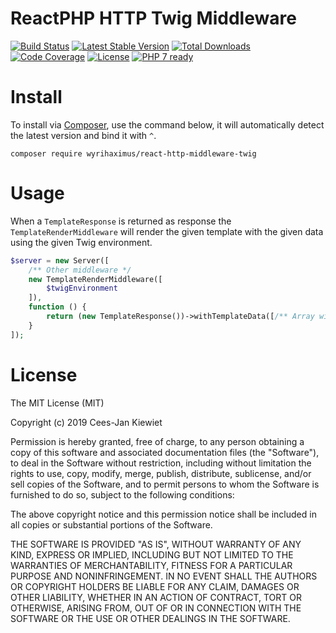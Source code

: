 # ReactPHP HTTP Twig Middleware

[![Build Status](https://travis-ci.com/WyriHaximus/reactphp-http-middleware-twig.svg?branch=master)](https://travis-ci.com/WyriHaximus/reactphp-http-middleware-twig)
[![Latest Stable Version](https://poser.pugx.org/WyriHaximus/react-http-middleware-twig/v/stable.png)](https://packagist.org/packages/WyriHaximus/react-http-middleware-twig)
[![Total Downloads](https://poser.pugx.org/WyriHaximus/react-http-middleware-twig/downloads.png)](https://packagist.org/packages/WyriHaximus/react-http-middleware-twig)
[![Code Coverage](https://scrutinizer-ci.com/g/WyriHaximus/reactphp-http-middleware-twig/badges/coverage.png?b=master)](https://scrutinizer-ci.com/g/WyriHaximus/reactphp-http-middleware-twig/?branch=master)
[![License](https://poser.pugx.org/WyriHaximus/react-http-middleware-twig/license.png)](https://packagist.org/packages/WyriHaximus/react-http-middleware-twig)
[![PHP 7 ready](http://php7ready.timesplinter.ch/WyriHaximus/reactphp-http-middleware-clear-body/badge.svg)](https://travis-ci.org/WyriHaximus/reactphp-http-middleware-clear-body)

# Install

To install via [Composer](http://getcomposer.org/), use the command below, it will automatically detect the latest version and bind it with `^`.

```
composer require wyrihaximus/react-http-middleware-twig
```

# Usage

When a `TemplateResponse` is returned as response the `TemplateRenderMiddleware` will render the given template with 
the given data using the given Twig environment.

```php
$server = new Server([
    /** Other middleware */
    new TemplateRenderMiddleware([
        $twigEnvironment
    ]),
    function () {
        return (new TemplateResponse())->withTemplateData([/** Array with the data for the template */])->withTemplate('frontpage')
    }
]);
```

# License

The MIT License (MIT)

Copyright (c) 2019 Cees-Jan Kiewiet

Permission is hereby granted, free of charge, to any person obtaining a copy
of this software and associated documentation files (the "Software"), to deal
in the Software without restriction, including without limitation the rights
to use, copy, modify, merge, publish, distribute, sublicense, and/or sell
copies of the Software, and to permit persons to whom the Software is
furnished to do so, subject to the following conditions:

The above copyright notice and this permission notice shall be included in all
copies or substantial portions of the Software.

THE SOFTWARE IS PROVIDED "AS IS", WITHOUT WARRANTY OF ANY KIND, EXPRESS OR
IMPLIED, INCLUDING BUT NOT LIMITED TO THE WARRANTIES OF MERCHANTABILITY,
FITNESS FOR A PARTICULAR PURPOSE AND NONINFRINGEMENT. IN NO EVENT SHALL THE
AUTHORS OR COPYRIGHT HOLDERS BE LIABLE FOR ANY CLAIM, DAMAGES OR OTHER
LIABILITY, WHETHER IN AN ACTION OF CONTRACT, TORT OR OTHERWISE, ARISING FROM,
OUT OF OR IN CONNECTION WITH THE SOFTWARE OR THE USE OR OTHER DEALINGS IN THE
SOFTWARE.
